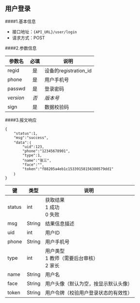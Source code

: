 ## 用户登录

####1.基本信息
- 接口地址：`{API_URL}/user/login`  
- 请求方式：POST


####2.参数信息  

| 参数名    | 必填      | 说明      |
| -------   |:-------:  |--------   |
| regid     | 是        | 设备的registration_id|
| phone     | 是        | 用户手机号|
| passwd    | 是        | 登录密码  |
| *version*   | *否*        | *版本号*    |
| sign      | 是        | 数据校验码|


####3.报文响应

```
{
	"status":1,
	"msg":"success",
	"data":｛
		"uid":123,
		"phone":"12345678901",
		"type":1,
		"name":"张三",
		"face":"",
		"token":"f88205a4eb1c15339158156380579dd1"
	｝
}
```

|键    |类型  |说明  |
|------|------|------|
|status|int   |获取结果<br>1 成功<br>0 失败|
|msg   |String|结果信息描述|
|uid   |int   |用户ID|
|phone |String|用户手机号|
|type  |int   |用户类型<br>1 教师（需要后台审核）<br>2 家长|
|name  |String|用户名|
|face  |String|用户头像（默认为空，按显示默认头像）|
|token |String|用户令牌（校验用户登录状态的有效性）|
